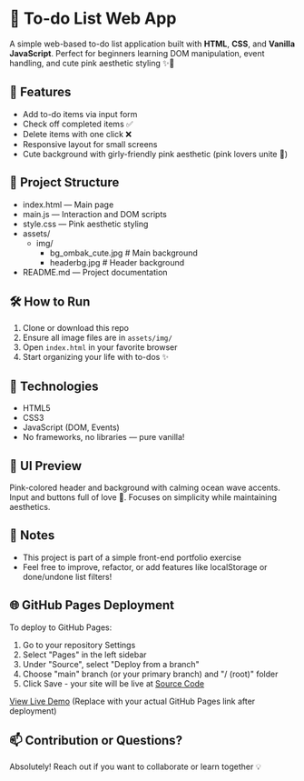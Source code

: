 # 📝 To-do List Web App

A simple web-based to-do list application built with **HTML**, **CSS**, and **Vanilla JavaScript**. Perfect for beginners learning DOM manipulation, event handling, and cute pink aesthetic styling ✨🌸

## 🚀 Features

- Add to-do items via input form
- Check off completed items ✅
- Delete items with one click ❌
- Responsive layout for small screens
- Cute background with girly-friendly pink aesthetic (pink lovers unite 💖)

## 📁 Project Structure

- index.html — Main page
- main.js — Interaction and DOM scripts
- style.css — Pink aesthetic styling
- assets/
  - img/
    - bg_ombak_cute.jpg # Main background
    - headerbg.jpg # Header background
- README.md — Project documentation

## 🛠️ How to Run

1. Clone or download this repo
2. Ensure all image files are in `assets/img/`
3. Open `index.html` in your favorite browser
4. Start organizing your life with to-dos ✨

## 🧠 Technologies

- HTML5
- CSS3
- JavaScript (DOM, Events)
- No frameworks, no libraries — pure vanilla!

## 🎨 UI Preview

Pink-colored header and background with calming ocean wave accents. Input and buttons full of love 🩷. Focuses on simplicity while maintaining aesthetics.

## 📌 Notes

- This project is part of a simple front-end portfolio exercise
- Feel free to improve, refactor, or add features like localStorage or done/undone list filters!

## 🌐 GitHub Pages Deployment

To deploy to GitHub Pages:
1. Go to your repository Settings
2. Select "Pages" in the left sidebar
3. Under "Source", select "Deploy from a branch"
4. Choose "main" branch (or your primary branch) and "/ (root)" folder
5. Click Save - your site will be live at [Source Code](https://github.com/syfaarizal/js-todo-app)

[View Live Demo](https://syfaarizal.github.io/js-todo-app/) (Replace with your actual GitHub Pages link after deployment)

## 📫 Contribution or Questions?

Absolutely! Reach out if you want to collaborate or learn together 💡